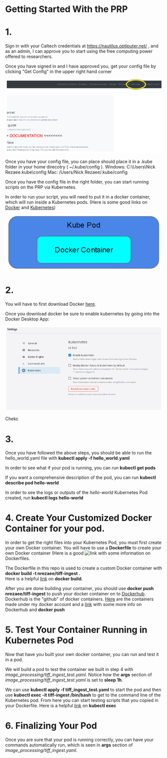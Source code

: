 # Getting Started With the PRP

# 1.

Sign in with your Caltech credentials at https://nautilus.optiputer.net/ , and as an admin, I can approve you to start using the free computing power offered to researchers. 

Once you have signed in and I have approved you, get your config file by clicking "Get Config" in the upper right hand corner

![Image of get config](https://github.com/resace3/Image-Processing-and-Analysis-on-the-PRP/blob/master/docs/Capture.PNG)

Once you have your config file, you can place should place it in a .kube folder in your home direcotry ( ~/.kube/config ). 
Windows: C:\Users\Nick Rezaee\.kube\config
Mac: /Users/Nick Rezaee/.kube/config

Once you have the config file in the right folder, you can start running scripts on the PRP via Kubernetes.

In order to run your script, you will need to put it in a docker container, which will run inside a Kubernetes pods. 
(Here is some good links on [Docker](https://www.youtube.com/watch?v=YFl2mCHdv24) and [Kubernetes](https://www.youtube.com/watch?v=L1ie8negCjc))

![Kube in Pod](https://github.com/resace3/Image-Processing-and-Analysis-on-the-PRP/blob/master/docs/kube_in_docker.PNG)

# 2.

You will have to first download Docker [here](https://docs.docker.com/get-docker/).

Once you download docker be sure to enable kubernetes by going into the Docker Desktop App:

![Enable Kubernetes](https://github.com/resace3/Image-Processing-and-Analysis-on-the-PRP/blob/master/docs/enable_kubernetes.PNG)

Chekc

# 3. 

Once you have followed the above steps, you should be able to run the hello_world.yaml file with **kubectl apply -f hello_world.yaml**

In order to see what if your pod is running, you can run **kubectl get pods** 

If you want a comprehensive description of the pod, you can run **kubectl describe pod hello-world**

In order to see the logs or outputs of the *hello-world* Kubernetes Pod created, run **kubectl logs hello-world**

# 4. Create Your Customized Docker Container for your pod.

In order to get the right files into your Kubernetes Pod, you must first create your own Docker container. You will have to use a **Dockerfile** to create your own Docker container (Here is a good ![link](https://www.youtube.com/watch?v=j_o-m8l_8Jg) with some information on Dockerfiles.

The Dockerfile in this repo is used to create a custom Docker container with **docker build -t nrezaee/tiff-ingest .**     
Here is a helpful [link](https://www.youtube.com/watch?v=LQjaJINkQXY) on **docker build**.

After you are done building your container, you should use **docker push nrezaee/tiff-ingest** to push your docker container on to [Dockerhub](https://hub.docker.com/). Dockerhub is the "github" of docker containers. [Here](https://hub.docker.com/search?q=nrezaee&type=image) are the containers made under my docker account and a [link](https://www.youtube.com/watch?v=fdQ7MmQNTa0) with some more info on Dockerhub and **docker push**

# 5. Test Your Container Running in Kubernetes Pod

Now that have you built your own docker container, you can run and test it in a pod. 

We will build a pod to test the container we built in step 4 with *image_processing/tiff_ingest_test.yaml*. Notice how the **args** section of *image_processing/tiff_ingest_test.yaml* is set to **sleep 1h**. 

We can use **kubectl apply -f tiff_ingest_test.yaml** to start the pod and then use **kubectl exec -it tiff-ingest /bin/bash** to get to the command line of the Kubernetes pod. From here you can start testing scripts that you copied in your Dockerfile. Here is a helpful [link](https://www.youtube.com/watch?v=6q5FfhZRzVQ) on **kubectl exec** 

# 6. Finalizing Your Pod

Once you are sure that your pod is running correctly, you can have your commands automatically run, which is seen in **args** section of *image_processing/tiff_ingest.yaml*.






























































